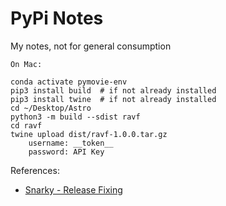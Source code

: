 # PyPi Notes

My notes, not for general consumption

	On Mac:
	
	conda activate pymovie-env
	pip3 install build	# if not already installed
	pip3 install twine	# if not already installed
	cd ~/Desktop/Astro
	python3 -m build --sdist ravf
	cd ravf
	twine upload dist/ravf-1.0.0.tar.gz
		username: __token__
		password: API Key 


References:

* [Snarky - Release Fixing](https://snarky.ca/what-to-do-when-you-botch-a-release-on-pypi/)